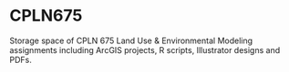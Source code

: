 # CPLN675

Storage space of CPLN 675 Land Use & Environmental Modeling assignments including ArcGIS projects, R scripts, Illustrator designs and PDFs.
